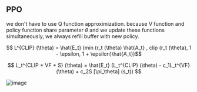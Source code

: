 ## PPO

we don't have to use Q function approximization. because V function and policy function share parameter $\theta$ and we update these functions simultaneously, we always refill buffer with new policy.

$$ L^{CLIP} (\theta) = \hat{E_t} (min (r_t (\theta) \hat{A_t} , clip (r_t (\theta), 1 - \epsilon, 1 + \epsilon)\hat{A_t})$$

$$ L_t^{CLIP + VF + S} (\theta) = \hat{E_t} (L_t^{CLIP} (\theta) - c_1L_t^{VF}(\theta) + c_2S [\pi_\theta] (s_t)) $$

![image](https://user-images.githubusercontent.com/24292848/181654913-d3365cc9-14f7-4536-bb8e-1a5e7dd9fce4.png)
